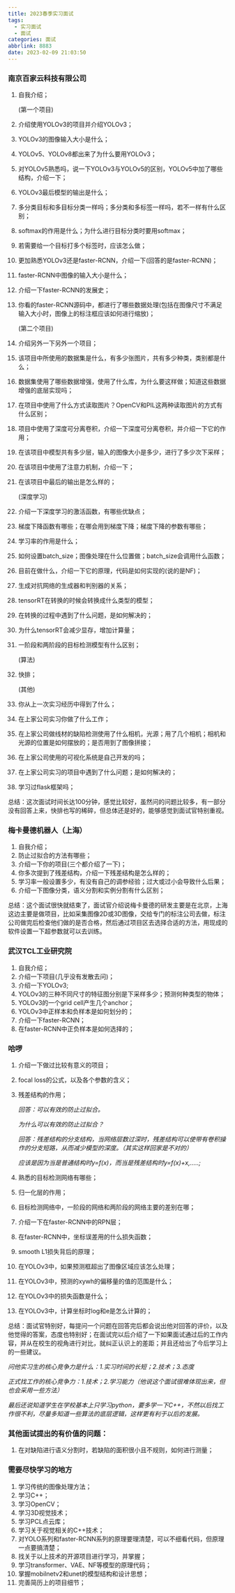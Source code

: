 ```yaml
---
title: 2023春季实习面试
tags:
  - 实习面试
  - 面试
categories: 面试
abbrlink: 8883
date: 2023-02-09 21:03:50
---
```


### 南京百家云科技有限公司

1. 自我介绍；

   (第一个项目)

2. 介绍使用YOLOv3的项目并介绍YOLOv3；

3. YOLOv3的图像输入大小是什么；

4. YOLOv5、YOLOv8都出来了为什么要用YOLOv3；

5. 对YOLOv5熟悉吗，说一下YOLOv3与YOLOv5的区别，YOLOv5中加了哪些结构，介绍一下；

6. YOLOv3最后模型的输出是什么；

7. 多分类目标和多目标分类一样吗；多分类和多标签一样吗，若不一样有什么区别；

8. softmax的作用是什么；为什么进行目标分类时要用softmax；

9. 若需要给一个目标打多个标签时，应该怎么做；

10. 更加熟悉YOLOv3还是faster-RCNN，介绍一下(回答的是faster-RCNN)；

11. faster-RCNN中图像的输入大小是什么；

12. 介绍一下faster-RCNN的发展史；

13. 你看的faster-RCNN源码中，都进行了哪些数据处理(包括在图像尺寸不满足输入大小时，图像上的标注框应该如何进行缩放)；

    (第二个项目)

14. 介绍另外一下另外一个项目；

15. 该项目中所使用的数据集是什么，有多少张图片，共有多少种类，类别都是什么；

16. 数据集使用了哪些数据增强，使用了什么库，为什么要这样做；知道这些数据增强的底层实现吗；

17. 在项目中使用了什么方式读取图片？OpenCV和PIL这两种读取图片的方式有什么区别；

18. 项目中使用了深度可分离卷积，介绍一下深度可分离卷积，并介绍一下它的作用；

19. 在该项目中模型共有多少层，输入的图像大小是多少，进行了多少次下采样；

20. 在该项目中使用了注意力机制，介绍一下；

21. 在该项目中最后的输出是怎么样的；

    (深度学习)

22. 介绍一下深度学习的激活函数，有哪些优缺点；

23. 梯度下降函数有哪些；在哪会用到梯度下降；梯度下降的参数有哪些；

24. 学习率的作用是什么；

25. 如何设置batch_size；图像处理在什么位置做；batch_size会调用什么函数；

26. 目前在做什么，介绍一下它的原理，代码是如何实现的(说的是NF)；

27. 生成对抗网络的生成器和判别器的关系；

28. tensorRT在转换的时候会转换成什么类型的模型；

29. 在转换的过程中遇到了什么问题，是如何解决的；

30. 为什么tensorRT会减少显存，增加计算量；

31. 一阶段和两阶段的目标检测模型有什么区别；

    (算法)

32. 快排；

    (其他)

29. 你从上一次实习经历中得到了什么；
30. 在上家公司实习你做了什么工作；
31. 在上家公司做线材的缺陷检测使用了什么相机，光源；用了几个相机；相机和光源的位置是如何摆放的；是否用到了图像拼接；
32. 在上家公司使用的可视化系统是自己开发的吗；
33. 在上家公司实习的项目中遇到了什么问题；是如何解决的；
34. 学习过flask框架吗；

总结：这次面试时间长达100分钟，感觉比较好，虽然问的问题比较多，有一部分没有回答上来，快排也写的稀碎，但总体还是好的，能够感觉到面试官特别重视。

### 梅卡曼德机器人（上海）

1. 自我介绍；
2. 防止过拟合的方法有哪些；
3. 介绍一下你的项目(三个都介绍了一下)；
4. 你多次提到了残差结构，介绍一下残差结构是怎么样的；
5. 学习率一般设置多少，有没有自己的调参经验；过大或过小会导致什么后果；
6. 介绍一下图像分类，语义分割和实例分割有什么区别；

总结：这个面试很快就结束了，面试官介绍说梅卡曼德的研发主要是在北京，上海这边主要是做项目，比如采集图像2D或3D图像，交给专门的标注公司去做，标注公司做完后检查他们做的是否合格，然后通过项目区去选择合适的方法，用现成的软件设置一下超参数就可以去训练。

### 武汉TCL工业研究院

1. 自我介绍；
2. 介绍一下项目(几乎没有发散去问)；
3. 介绍一下YOLOv3;
4. YOLOv3的三种不同尺寸的特征图分别是下采样多少；预测何种类型的物体；
5. YOLOv3的一个grid cell产生几个anchor；
6. YOLOv3中正样本和负样本是如何划分的；
7. 介绍一下faster-RCNN；
8. 在faster-RCNN中正负样本是如何选择的；

### 哈啰

1. 介绍一下做过比较有意义的项目；

2. focal loss的公式，以及各个参数的含义；

3. 残差结构的作用；

   *回答：可以有效的防止过拟合。*

   *为什么可以有效的防止过拟合？*

   *回答：残差结构的分支结构，当网络层数过深时，残差结构可以使带有卷积操作的分支短路，从而减少模型的深度。（其实这样回家是不对的）*

   *应该是因为当是普通结构时y=f(x)，而当是残差结构时y=f(x)+x,.....;*

3. 熟悉的目标检测网络有哪些；
4. 归一化层的作用；
5. 目标检测网络中，一阶段的网络和两阶段的网络主要的差别在哪；
6. 介绍一下在faster-RCNN中的RPN层；
7. 在faster-RCNN中，坐标误差用的什么损失函数；
8. smooth L1损失背后的原理；
9. 在YOLOv3中，如果预测框超出了图像区域应该怎么处理；
10. 在YOLOv3中，预测的xywh的偏移量的值的范围是什么；
11. 在YOLOv3中的损失函数是什么；
12. 在YOLOv3中，计算坐标时log和e是怎么计算的；

总结：面试官特别好，每提问一个问题在回答完后都会说出他对回答的评价，以及他觉得的答案，态度也特别好；在面试完以后介绍了一下如果面试通过后的工作内容，并从在校生的视角进行对比，就纠正认识上的差距；并且还给出了今后学习上的一些建议。

*问他实习生的核心竞争力是什么：1.实习时间的长短；2.技术；3.态度*

*正式找工作的核心竞争力：1.技术；2.学习能力（他说这个面试很难体现出来，但也会采用一些方法）*

*最后还说知道学生在学校基本上只学习python，要多学一下C++，不然以后找工作很不利，尽量多知道一些算法的底层逻辑，这样更有利于以后的发展。*



### 其他面试提出的有价值的问题：

1. 在对缺陷进行语义分割时，若缺陷的面积很小且不规则，如何进行测量；

### 需要尽快学习的地方

1. 学习传统的图像处理方法；
2. 学习C++；
3. 学习OpenCV；
4. 学习3D视觉技术；
5. 学习PCL点云库；
6. 学习关于视觉相关的C++技术；
7. 对YOLO系列和faster-RCNN系列的原理要理清楚，可以不细看代码，但原理一点要搞清楚；
8. 找关于以上技术的开源项目进行学习，并掌握；
9. 学习transformer、VAE、NF等模型的原理代码；
10. 掌握mobilnetv2和unet的模型结构和设计思想；
11. 完善简历上的项目细节；
